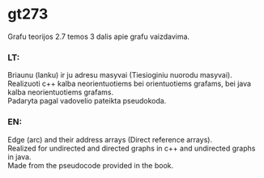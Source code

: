 # gt273
Grafu teorijos 2.7 temos 3 dalis apie grafu vaizdavima.

### LT:
Briaunu (lanku) ir ju adresu masyvai (Tiesioginiu nuorodu masyvai).\
Realizuoti c++ kalba neorientuotiems bei orientuotiems grafams, bei java kalba neorientuotiems grafams.\
Padaryta pagal vadovelio pateikta pseudokoda.

### EN:
Edge (arc) and their address arrays (Direct reference arrays).\
Realized for undirected and directed graphs in c++ and undirected graphs in java.\
Made from the pseudocode provided in the book.
